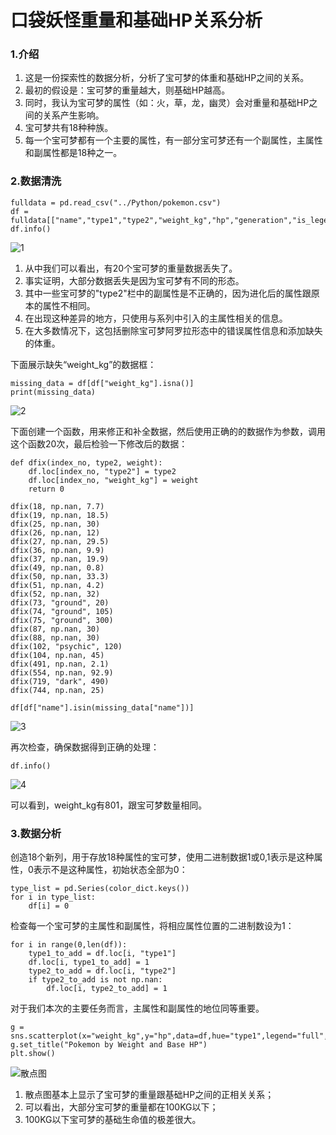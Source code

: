 # 口袋妖怪重量和基础HP关系分析
### 1.介绍
1. 这是一份探索性的数据分析，分析了宝可梦的体重和基础HP之间的关系。
2. 最初的假设是：宝可梦的重量越大，则基础HP越高。
3. 同时，我认为宝可梦的属性（如：火，草，龙，幽灵）会对重量和基础HP之间的关系产生影响。
4. 宝可梦共有18种种族。
5. 每一个宝可梦都有一个主要的属性，有一部分宝可梦还有一个副属性，主属性和副属性都是18种之一。
### 2.数据清洗
    fulldata = pd.read_csv("../Python/pokemon.csv")
    df = fulldata[["name","type1","type2","weight_kg","hp","generation","is_legendary"]].copy()
    df.info()

![1](https://github.com/WangXueFei11/homework/assets/144666483/63566b1f-3009-4c8f-841b-3273596ad769)

1. 从中我们可以看出，有20个宝可梦的重量数据丢失了。
2. 事实证明，大部分数据丢失是因为宝可梦有不同的形态。
3. 其中一些宝可梦的"type2"栏中的副属性是不正确的，因为进化后的属性跟原本的属性不相同。
4. 在出现这种差异的地方，只使用与系列中引入的主属性相关的信息。
5. 在大多数情况下，这包括删除宝可梦阿罗拉形态中的错误属性信息和添加缺失的体重。

下面展示缺失“weight_kg”的数据框：

    missing_data = df[df["weight_kg"].isna()]
    print(missing_data)

![2](https://github.com/WangXueFei11/homework/assets/144666483/401c6744-7c4b-45c3-aae0-bba4840f1ead)

下面创建一个函数，用来修正和补全数据，然后使用正确的的数据作为参数，调用这个函数20次，最后检验一下修改后的数据：

    def dfix(index_no, type2, weight):
        df.loc[index_no, "type2"] = type2
        df.loc[index_no, "weight_kg"] = weight
        return 0
    
    dfix(18, np.nan, 7.7)
    dfix(19, np.nan, 18.5)
    dfix(25, np.nan, 30)
    dfix(26, np.nan, 12)
    dfix(27, np.nan, 29.5)
    dfix(36, np.nan, 9.9)
    dfix(37, np.nan, 19.9)
    dfix(49, np.nan, 0.8)
    dfix(50, np.nan, 33.3)
    dfix(51, np.nan, 4.2)
    dfix(52, np.nan, 32)
    dfix(73, "ground", 20)
    dfix(74, "ground", 105)
    dfix(75, "ground", 300)
    dfix(87, np.nan, 30)
    dfix(88, np.nan, 30)
    dfix(102, "psychic", 120)
    dfix(104, np.nan, 45)
    dfix(491, np.nan, 2.1)
    dfix(554, np.nan, 92.9)
    dfix(719, "dark", 490)
    dfix(744, np.nan, 25)

    df[df["name"].isin(missing_data["name"])]

![3](https://github.com/WangXueFei11/homework/assets/144666483/d24cee0f-9895-4bd3-a2e7-95787df600b1)

再次检查，确保数据得到正确的处理：

    df.info()

![4](https://github.com/WangXueFei11/homework/assets/144666483/f3d8097c-bbd5-406a-8fc0-3204bb3447e3)

可以看到，weight_kg有801，跟宝可梦数量相同。

### 3.数据分析
创造18个新列，用于存放18种属性的宝可梦，使用二进制数据1或0,1表示是这种属性，0表示不是这种属性，初始状态全部为0：

    type_list = pd.Series(color_dict.keys())
    for i in type_list:
        df[i] = 0

检查每一个宝可梦的主属性和副属性，将相应属性位置的二进制数设为1：

    for i in range(0,len(df)):
        type1_to_add = df.loc[i, "type1"]
        df.loc[i, type1_to_add] = 1
        type2_to_add = df.loc[i, "type2"]
        if type2_to_add is not np.nan:
            df.loc[i, type2_to_add] = 1

对于我们本次的主要任务而言，主属性和副属性的地位同等重要。

    
    g = sns.scatterplot(x="weight_kg",y="hp",data=df,hue="type1",legend="full",palette=color_dict)
    g.set_title("Pokemon by Weight and Base HP")
    plt.show()

![散点图](https://github.com/WangXueFei11/homework/assets/144666483/54ef3a7a-6fd0-447e-8d25-47c4c9e01b68)

1. 散点图基本上显示了宝可梦的重量跟基础HP之间的正相关关系；
2. 可以看出，大部分宝可梦的重量都在100KG以下；
3. 100KG以下宝可梦的基础生命值的极差很大。
